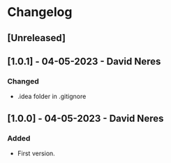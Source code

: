 
# Changelog

## [Unreleased]

## [1.0.1] - 04-05-2023 - David Neres
### Changed
- .idea folder in .gitignore

## [1.0.0] - 04-05-2023 - David Neres
### Added
- First version.
